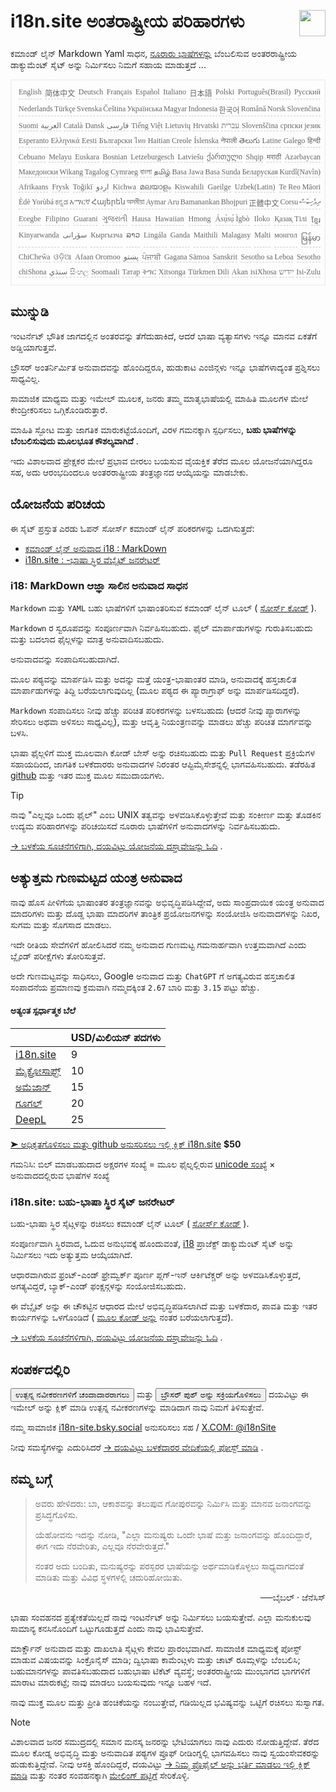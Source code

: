 <h1 style="display:flex;justify-content:space-between">i18n.site ಅಂತರಾಷ್ಟ್ರೀಯ ಪರಿಹಾರಗಳು<img src="//p.3ti.site/logo.svg" style="user-select:none;margin-top:-1px;width:42px"></h1>

ಕಮಾಂಡ್ ಲೈನ್ Markdown Yaml ಸಾಧನ, [ನೂರಾರು ಭಾಷೆಗಳನ್ನು](/i18/LANG_CODE) ಬೆಂಬಲಿಸುವ ಅಂತರರಾಷ್ಟ್ರೀಯ ಡಾಕ್ಯುಮೆಂಟ್ ಸೈಟ್ ಅನ್ನು ನಿರ್ಮಿಸಲು ನಿಮಗೆ ಸಹಾಯ ಮಾಡುತ್ತದೆ ...

<pre class="langli" style="display:flex;flex-wrap:wrap;background:transparent;border:1px solid #eee;font-size:12px;box-shadow:0 0 3px inset #eee;padding:12px 5px 4px 12px;justify-content:space-between;"><style>pre.langli i{font-weight:300;font-family:s;margin-right:2px;margin-bottom:8px;font-style:normal;color:#666;border-bottom:1px dashed #ccc;}</style><i>English</i><i>简体中文</i><i>Deutsch</i><i>Français</i><i>Español</i><i>Italiano</i><i>日本語</i><i>Polski</i><i>Português(Brasil)</i><i>Русский</i><i>Nederlands</i><i>Türkçe</i><i>Svenska</i><i>Čeština</i><i>Українська</i><i>Magyar</i><i>Indonesia</i><i>한국어</i><i>Română</i><i>Norsk</i><i>Slovenčina</i><i>Suomi</i><i>العربية</i><i>Català</i><i>Dansk</i><i>فارسی</i><i>Tiếng Việt</i><i>Lietuvių</i><i>Hrvatski</i><i>עברית</i><i>Slovenščina</i><i>српски језик</i><i>Esperanto</i><i>Ελληνικά</i><i>Eesti</i><i>Български</i><i>ไทย</i><i>Haitian Creole</i><i>Íslenska</i><i>नेपाली</i><i>తెలుగు</i><i>Latine</i><i>Galego</i><i>हिन्दी</i><i>Cebuano</i><i>Melayu</i><i>Euskara</i><i>Bosnian</i><i>Letzeburgesch</i><i>Latviešu</i><i>ქართული</i><i>Shqip</i><i>मराठी</i><i>Azərbaycan</i><i>Македонски</i><i>Wikang Tagalog</i><i>Cymraeg</i><i>বাংলা</i><i>தமிழ்</i><i>Basa Jawa</i><i>Basa Sunda</i><i>Беларуская</i><i>Kurdî(Navîn)</i><i>Afrikaans</i><i>Frysk</i><i>Toğikī</i><i>اردو</i><i>Kichwa</i><i>മലയാളം</i><i>Kiswahili</i><i>Gaeilge</i><i>Uzbek(Latin)</i><i>Te Reo Māori</i><i>Èdè Yorùbá</i><i>ಕನ್ನಡ</i><i>አማርኛ</i><i>Հայերեն</i><i>অসমীয়া</i><i>Aymar Aru</i><i>Bamanankan</i><i>Bhojpuri</i><i>正體中文</i><i>Corsu</i><i>ދިވެހިބަސް</i><i>Eʋegbe</i><i>Filipino</i><i>Guarani</i><i>ગુજરાતી</i><i>Hausa</i><i>Hawaiian</i><i>Hmong</i><i>Ásụ̀sụ́ Ìgbò</i><i>Iloko</i><i>Қазақ Тілі</i><i>ខ្មែរ</i><i>Kinyarwanda</i><i>سۆرانی</i><i>Кыргызча</i><i>ລາວ</i><i>Lingála</i><i>Ganda</i><i>Maithili</i><i>Malagasy</i><i>Malti</i><i>монгол</i><i>မြန်မာ</i><i>ChiCheŵa</i><i>ଓଡ଼ିଆ</i><i>Afaan Oromoo</i><i>پښتو</i><i>ਪੰਜਾਬੀ</i><i>Gagana Sāmoa</i><i>Sanskrit</i><i>Sesotho sa Leboa</i><i>Sesotho</i><i>chiShona</i><i>سنڌي</i><i>සිංහල</i><i>Soomaali</i><i>Татар</i><i>ትግር</i><i>Xitsonga</i><i>Türkmen Dili</i><i>Akan</i><i>isiXhosa</i><i>ייִדיש</i><i>Isi-Zulu</i></pre>

## ಮುನ್ನುಡಿ

ಇಂಟರ್ನೆಟ್ ಭೌತಿಕ ಜಾಗದಲ್ಲಿನ ಅಂತರವನ್ನು ತೆಗೆದುಹಾಕಿದೆ, ಆದರೆ ಭಾಷಾ ವ್ಯತ್ಯಾಸಗಳು ಇನ್ನೂ ಮಾನವ ಏಕತೆಗೆ ಅಡ್ಡಿಯಾಗುತ್ತವೆ.

ಬ್ರೌಸರ್ ಅಂತರ್ನಿರ್ಮಿತ ಅನುವಾದವನ್ನು ಹೊಂದಿದ್ದರೂ, ಹುಡುಕಾಟ ಎಂಜಿನ್ಗಳು ಇನ್ನೂ ಭಾಷೆಗಳಾದ್ಯಂತ ಪ್ರಶ್ನಿಸಲು ಸಾಧ್ಯವಿಲ್ಲ.

ಸಾಮಾಜಿಕ ಮಾಧ್ಯಮ ಮತ್ತು ಇಮೇಲ್ ಮೂಲಕ, ಜನರು ತಮ್ಮ ಮಾತೃಭಾಷೆಯಲ್ಲಿ ಮಾಹಿತಿ ಮೂಲಗಳ ಮೇಲೆ ಕೇಂದ್ರೀಕರಿಸಲು ಒಗ್ಗಿಕೊಂಡಿರುತ್ತಾರೆ.

ಮಾಹಿತಿ ಸ್ಫೋಟ ಮತ್ತು ಜಾಗತಿಕ ಮಾರುಕಟ್ಟೆಯೊಂದಿಗೆ, ವಿರಳ ಗಮನಕ್ಕಾಗಿ ಸ್ಪರ್ಧಿಸಲು, **ಬಹು ಭಾಷೆಗಳನ್ನು ಬೆಂಬಲಿಸುವುದು ಮೂಲಭೂತ ಕೌಶಲ್ಯವಾಗಿದೆ** .

ಇದು ವಿಶಾಲವಾದ ಪ್ರೇಕ್ಷಕರ ಮೇಲೆ ಪ್ರಭಾವ ಬೀರಲು ಬಯಸುವ ವೈಯಕ್ತಿಕ ತೆರೆದ ಮೂಲ ಯೋಜನೆಯಾಗಿದ್ದರೂ ಸಹ, ಅದು ಆರಂಭದಿಂದಲೂ ಅಂತರರಾಷ್ಟ್ರೀಯ ತಂತ್ರಜ್ಞಾನದ ಆಯ್ಕೆಯನ್ನು ಮಾಡಬೇಕು.

## <a rel=id href="#project" id="project"></a> ಯೋಜನೆಯ ಪರಿಚಯ

ಈ ಸೈಟ್ ಪ್ರಸ್ತುತ ಎರಡು ಓಪನ್ ಸೋರ್ಸ್ ಕಮಾಂಡ್ ಲೈನ್ ಪರಿಕರಗಳನ್ನು ಒದಗಿಸುತ್ತದೆ:

* [ಕಮಾಂಡ್ ಲೈನ್ ಅನುವಾದ i18 : MarkDown](/i18/feature)
* [i18n.site : -ಭಾಷಾ ಸ್ಥಿರ ವೆಬ್ಸೈಟ್ ಜನರೇಟರ್](/i18n.site)

### <a rel=id href="#i18" id="i18"></a> i18: MarkDown ಆಜ್ಞಾ ಸಾಲಿನ ಅನುವಾದ ಸಾಧನ

`Markdown` ಮತ್ತು `YAML` ಬಹು ಭಾಷೆಗಳಿಗೆ ಭಾಷಾಂತರಿಸುವ ಕಮಾಂಡ್ ಲೈನ್ ಟೂಲ್ ( [ಸೋರ್ಸ್ ಕೋಡ್](https://github.com/i18n-site/rust/tree/main/i18) ).

`Markdown` ರ ಸ್ವರೂಪವನ್ನು ಸಂಪೂರ್ಣವಾಗಿ ನಿರ್ವಹಿಸಬಹುದು. ಫೈಲ್ ಮಾರ್ಪಾಡುಗಳನ್ನು ಗುರುತಿಸಬಹುದು ಮತ್ತು ಬದಲಾದ ಫೈಲ್ಗಳನ್ನು ಮಾತ್ರ ಅನುವಾದಿಸಬಹುದು.

ಅನುವಾದವನ್ನು ಸಂಪಾದಿಸಬಹುದಾಗಿದೆ.

ಮೂಲ ಪಠ್ಯವನ್ನು ಮಾರ್ಪಡಿಸಿ ಮತ್ತು ಅದನ್ನು ಮತ್ತೆ ಯಂತ್ರ-ಭಾಷಾಂತರ ಮಾಡಿ, ಅನುವಾದಕ್ಕೆ ಹಸ್ತಚಾಲಿತ ಮಾರ್ಪಾಡುಗಳನ್ನು ತಿದ್ದಿ ಬರೆಯಲಾಗುವುದಿಲ್ಲ (ಮೂಲ ಪಠ್ಯದ ಈ ಪ್ಯಾರಾಗ್ರಾಫ್ ಅನ್ನು ಮಾರ್ಪಡಿಸದಿದ್ದರೆ).

`Markdown` ಸಂಪಾದಿಸಲು ನೀವು ಹೆಚ್ಚು ಪರಿಚಿತ ಪರಿಕರಗಳನ್ನು ಬಳಸಬಹುದು (ಆದರೆ ನೀವು ಪ್ಯಾರಾಗಳನ್ನು ಸೇರಿಸಲು ಅಥವಾ ಅಳಿಸಲು ಸಾಧ್ಯವಿಲ್ಲ), ಮತ್ತು ಆವೃತ್ತಿ ನಿಯಂತ್ರಣವನ್ನು ಮಾಡಲು ಹೆಚ್ಚು ಪರಿಚಿತ ಮಾರ್ಗವನ್ನು ಬಳಸಿ.

ಭಾಷಾ ಫೈಲ್ಗಳಿಗೆ ಮುಕ್ತ ಮೂಲವಾಗಿ ಕೋಡ್ ಬೇಸ್ ಅನ್ನು ರಚಿಸಬಹುದು ಮತ್ತು `Pull Request` ಪ್ರಕ್ರಿಯೆಗಳ ಸಹಾಯದಿಂದ, ಜಾಗತಿಕ ಬಳಕೆದಾರರು ಅನುವಾದಗಳ ನಿರಂತರ ಆಪ್ಟಿಮೈಸೇಶನ್ನಲ್ಲಿ ಭಾಗವಹಿಸಬಹುದು. ತಡೆರಹಿತ [github](//github.com) ಮತ್ತು ಇತರ ಮುಕ್ತ ಮೂಲ ಸಮುದಾಯಗಳು.

> [!TIP]
> ನಾವು "ಎಲ್ಲವೂ ಒಂದು ಫೈಲ್" ಎಂಬ UNIX ತತ್ವವನ್ನು ಅಳವಡಿಸಿಕೊಳ್ಳುತ್ತೇವೆ ಮತ್ತು ಸಂಕೀರ್ಣ ಮತ್ತು ತೊಡಕಿನ ಉದ್ಯಮ ಪರಿಹಾರಗಳನ್ನು ಪರಿಚಯಿಸದೆ ನೂರಾರು ಭಾಷೆಗಳಿಗೆ ಅನುವಾದಗಳನ್ನು ನಿರ್ವಹಿಸಬಹುದು.

[→ ಬಳಕೆಯ ಸೂಚನೆಗಳಿಗಾಗಿ, ದಯವಿಟ್ಟು ಯೋಜನೆಯ ದಸ್ತಾವೇಜನ್ನು ಓದಿ](/i18) .

## ಅತ್ಯುತ್ತಮ ಗುಣಮಟ್ಟದ ಯಂತ್ರ ಅನುವಾದ

ನಾವು ಹೊಸ ಪೀಳಿಗೆಯ ಭಾಷಾಂತರ ತಂತ್ರಜ್ಞಾನವನ್ನು ಅಭಿವೃದ್ಧಿಪಡಿಸಿದ್ದೇವೆ, ಅದು ಸಾಂಪ್ರದಾಯಿಕ ಯಂತ್ರ ಅನುವಾದ ಮಾದರಿಗಳು ಮತ್ತು ದೊಡ್ಡ ಭಾಷಾ ಮಾದರಿಗಳ ತಾಂತ್ರಿಕ ಪ್ರಯೋಜನಗಳನ್ನು ಸಂಯೋಜಿಸಿ ಅನುವಾದಗಳನ್ನು ನಿಖರ, ಸುಗಮ ಮತ್ತು ಸೊಗಸಾದ ಮಾಡಲು.

ಇದೇ ರೀತಿಯ ಸೇವೆಗಳಿಗೆ ಹೋಲಿಸಿದರೆ ನಮ್ಮ ಅನುವಾದ ಗುಣಮಟ್ಟ ಗಮನಾರ್ಹವಾಗಿ ಉತ್ತಮವಾಗಿದೆ ಎಂದು ಬ್ಲೈಂಡ್ ಪರೀಕ್ಷೆಗಳು ತೋರಿಸುತ್ತವೆ.

ಅದೇ ಗುಣಮಟ್ಟವನ್ನು ಸಾಧಿಸಲು, Google ಅನುವಾದ ಮತ್ತು `ChatGPT` ಗೆ ಅಗತ್ಯವಿರುವ ಹಸ್ತಚಾಲಿತ ಸಂಪಾದನೆಯ ಪ್ರಮಾಣವು ಕ್ರಮವಾಗಿ ನಮ್ಮದಕ್ಕಿಂತ `2.67` ಬಾರಿ ಮತ್ತು `3.15` ಪಟ್ಟು ಹೆಚ್ಚು.

#### <a rel=id href="#price" id="price"></a> ಅತ್ಯಂತ ಸ್ಪರ್ಧಾತ್ಮಕ ಬೆಲೆ

|                                                                                   | USD/ಮಿಲಿಯನ್ ಪದಗಳು |
| --------------------------------------------------------------------------------- | ------------- |
| [i18n.site](https://i18n.site)                                                    | 9             |
| [ಮೈಕ್ರೋಸಾಫ್ಟ್](https://azure.microsoft.com/pricing/details/cognitive-services/translator) | 10            |
| [ಅಮೆಜಾನ್](https://aws.amazon.com/translate/pricing)                                | 15            |
| [ಗೂಗಲ್](https://cloud.google.com/translate/pricing)                                | 20            |
| [DeepL](https://www.deepl.com/zh/pro#developer)                                  | 25            |

[➤ ಅಧಿಕೃತಗೊಳಿಸಲು ಮತ್ತು github ಅನುಸರಿಸಲು ಇಲ್ಲಿ ಕ್ಲಿಕ್ i18n.site](https://github.com/login/oauth/authorize?client_id=Ov23liuGAmK0plc9FgB3&amp;scope=user:email,user:follow,public_repo) **$50**

ಗಮನಿಸಿ: ಬಿಲ್ ಮಾಡಬಹುದಾದ ಅಕ್ಷರಗಳ ಸಂಖ್ಯೆ = ಮೂಲ ಫೈಲ್ನಲ್ಲಿರುವ [unicode ಸಂಖ್ಯೆ](https://en.wikipedia.org/wiki/Unicode) × ಅನುವಾದದಲ್ಲಿರುವ ಭಾಷೆಗಳ ಸಂಖ್ಯೆ

### i18n.site: ಬಹು-ಭಾಷಾ ಸ್ಥಿರ ಸೈಟ್ ಜನರೇಟರ್

ಬಹು-ಭಾಷಾ ಸ್ಥಿರ ಸೈಟ್ಗಳನ್ನು ರಚಿಸಲು ಕಮಾಂಡ್ ಲೈನ್ ಟೂಲ್ ( [ಸೋರ್ಸ್ ಕೋಡ್](https://github.com/i18n-site/rust/tree/main/i18n-site) ).

ಸಂಪೂರ್ಣವಾಗಿ ಸ್ಥಿರವಾದ, ಓದುವ ಅನುಭವಕ್ಕೆ ಹೊಂದುವಂತೆ, [i18](#i18) ಪ್ರಾಜೆಕ್ಟ್ ಡಾಕ್ಯುಮೆಂಟ್ ಸೈಟ್ ಅನ್ನು ನಿರ್ಮಿಸಲು ಇದು ಅತ್ಯುತ್ತಮ ಆಯ್ಕೆಯಾಗಿದೆ.

ಆಧಾರವಾಗಿರುವ ಫ್ರಂಟ್-ಎಂಡ್ ಫ್ರೇಮ್ವರ್ಕ್ ಪೂರ್ಣ ಪ್ಲಗ್-ಇನ್ ಆರ್ಕಿಟೆಕ್ಚರ್ ಅನ್ನು ಅಳವಡಿಸಿಕೊಳ್ಳುತ್ತದೆ, ಅಗತ್ಯವಿದ್ದರೆ, ಬ್ಯಾಕ್-ಎಂಡ್ ಫಂಕ್ಷನ್ಗಳನ್ನು ಸಂಯೋಜಿಸಬಹುದು.

ಈ ವೆಬ್ಸೈಟ್ ಅನ್ನು ಈ ಚೌಕಟ್ಟಿನ ಆಧಾರದ ಮೇಲೆ ಅಭಿವೃದ್ಧಿಪಡಿಸಲಾಗಿದೆ ಮತ್ತು ಬಳಕೆದಾರ, ಪಾವತಿ ಮತ್ತು ಇತರ ಕಾರ್ಯಗಳನ್ನು ಒಳಗೊಂಡಿದೆ ( [ಮೂಲ ಕೋಡ್ ಅನ್ನು](/i18n.site/c/src) ನಂತರ ಬರೆಯಲಾಗುತ್ತದೆ).

[→ ಬಳಕೆಯ ಸೂಚನೆಗಳಿಗಾಗಿ, ದಯವಿಟ್ಟು ಯೋಜನೆಯ ದಸ್ತಾವೇಜನ್ನು ಓದಿ](/i18n.site) .

## ಸಂಪರ್ಕದಲ್ಲಿರಿ

<button onclick="mailsub()">ಉತ್ಪನ್ನ ನವೀಕರಣಗಳಿಗೆ ಚಂದಾದಾರರಾಗಲು</button> ಮತ್ತು <button onclick="webpush()">ಬ್ರೌಸರ್ ಪುಶ್ ಅನ್ನು ಸಕ್ರಿಯಗೊಳಿಸಲು</button> ದಯವಿಟ್ಟು ಈ ಇಮೇಲ್ ಅನ್ನು ಕ್ಲಿಕ್ ಮಾಡಿ ಉತ್ಪನ್ನ ನವೀಕರಣಗಳನ್ನು ಮಾಡಿದಾಗ ನಾವು ನಿಮಗೆ ತಿಳಿಸುತ್ತೇವೆ.

ನಮ್ಮ ಸಾಮಾಜಿಕ [i18n-site.bsky.social](https://bsky.app/profile/i18n-site.bsky.social) ಅನುಸರಿಸಲು ಸಹ / [X.COM: @i18nSite](https://x.com/i18nSite)

ನೀವು ಸಮಸ್ಯೆಗಳನ್ನು ಎದುರಿಸಿದರೆ [→ ದಯವಿಟ್ಟು ಬಳಕೆದಾರರ ವೇದಿಕೆಯಲ್ಲಿ ಪೋಸ್ಟ್ ಮಾಡಿ](https://groups.google.com/u/1/g/i18n) .

## ನಮ್ಮ ಬಗ್ಗೆ

> ಅವರು ಹೇಳಿದರು: ಬಾ, ಆಕಾಶವನ್ನು ತಲುಪುವ ಗೋಪುರವನ್ನು ನಿರ್ಮಿಸಿ ಮತ್ತು ಮಾನವ ಜನಾಂಗವನ್ನು ಪ್ರಸಿದ್ಧಗೊಳಿಸು.
>
> ಯೆಹೋವನು ಇದನ್ನು ನೋಡಿ, "ಎಲ್ಲಾ ಮನುಷ್ಯರು ಒಂದೇ ಭಾಷೆ ಮತ್ತು ಜನಾಂಗವನ್ನು ಹೊಂದಿದ್ದಾರೆ, ಈಗ ಇದು ನೆರವೇರಿತು, ಎಲ್ಲವೂ ನೆರವೇರುತ್ತದೆ."
>
> ನಂತರ ಅದು ಬಂದಿತು, ಮನುಷ್ಯರನ್ನು ಪರಸ್ಪರರ ಭಾಷೆಯನ್ನು ಅರ್ಥಮಾಡಿಕೊಳ್ಳಲು ಸಾಧ್ಯವಾಗದಂತೆ ಮಾಡಿತು ಮತ್ತು ವಿವಿಧ ಸ್ಥಳಗಳಲ್ಲಿ ಚದುರಿಹೋಯಿತು.

<p style="text-align:right">──ಬೈಬಲ್ · ಜೆನೆಸಿಸ್</p>

ಭಾಷಾ ಸಂವಹನದ ಪ್ರತ್ಯೇಕತೆಯಿಲ್ಲದೆ ನಾವು ಇಂಟರ್ನೆಟ್ ಅನ್ನು ನಿರ್ಮಿಸಲು ಬಯಸುತ್ತೇವೆ.
ಎಲ್ಲಾ ಮನುಕುಲವು ಸಾಮಾನ್ಯ ಕನಸಿನೊಂದಿಗೆ ಒಟ್ಟುಗೂಡುತ್ತದೆ ಎಂದು ನಾವು ಭಾವಿಸುತ್ತೇವೆ.

ಮಾರ್ಕ್ಡೌನ್ ಅನುವಾದ ಮತ್ತು ದಾಖಲಾತಿ ಸೈಟ್ಗಳು ಕೇವಲ ಪ್ರಾರಂಭವಾಗಿದೆ.
ಸಾಮಾಜಿಕ ಮಾಧ್ಯಮಕ್ಕೆ ಪೋಸ್ಟ್ ಮಾಡುವ ವಿಷಯವನ್ನು ಸಿಂಕ್ರೊನೈಸ್ ಮಾಡಿ;
ದ್ವಿಭಾಷಾ ಕಾಮೆಂಟ್ಗಳು ಮತ್ತು ಚಾಟ್ ರೂಮ್ಗಳನ್ನು ಬೆಂಬಲಿಸಿ;
ಬಹುಮಾನಗಳನ್ನು ಪಾವತಿಸಬಹುದಾದ ಬಹುಭಾಷಾ ಟಿಕೆಟ್ ವ್ಯವಸ್ಥೆ;
ಅಂತರರಾಷ್ಟ್ರೀಯ ಮುಂಭಾಗದ ಭಾಗಗಳಿಗೆ ಮಾರಾಟ ಮಾರುಕಟ್ಟೆ;
ನಾವು ಮಾಡಲು ಬಯಸುವುದು ಇನ್ನೂ ಬಹಳ ಇದೆ.

ನಾವು ಮುಕ್ತ ಮೂಲ ಮತ್ತು ಪ್ರೀತಿ ಹಂಚಿಕೆಯನ್ನು ನಂಬುತ್ತೇವೆ,
ಗಡಿಯಿಲ್ಲದ ಭವಿಷ್ಯವನ್ನು ಒಟ್ಟಿಗೆ ರಚಿಸಲು ಸುಸ್ವಾಗತ.

> [!NOTE]
> ವಿಶಾಲವಾದ ಜನರ ಸಮುದ್ರದಲ್ಲಿ ಸಮಾನ ಮನಸ್ಕ ಜನರನ್ನು ಭೇಟಿಯಾಗಲು ನಾವು ಎದುರು ನೋಡುತ್ತಿದ್ದೇವೆ.
> ತೆರೆದ ಮೂಲ ಕೋಡ್ನ ಅಭಿವೃದ್ಧಿ ಮತ್ತು ಅನುವಾದಿತ ಪಠ್ಯಗಳ ಪ್ರೂಫ್ ರೀಡಿಂಗ್ನಲ್ಲಿ ಭಾಗವಹಿಸಲು ನಾವು ಸ್ವಯಂಸೇವಕರನ್ನು ಹುಡುಕುತ್ತಿದ್ದೇವೆ.
> ನೀವು ಆಸಕ್ತಿ ಹೊಂದಿದ್ದರೆ, ದಯವಿಟ್ಟು [→ ನಿಮ್ಮ ಪ್ರೊಫೈಲ್ ಅನ್ನು ಭರ್ತಿ ಮಾಡಲು ಇಲ್ಲಿ ಕ್ಲಿಕ್ ಮಾಡಿ](https://ggl.link/i18n) ಮತ್ತು ನಂತರ ಸಂವಹನಕ್ಕಾಗಿ [ಮೇಲಿಂಗ್ ಪಟ್ಟಿಗೆ](https://groups.google.com/u/2/g/i18n-site) ಸೇರಿಕೊಳ್ಳಿ.